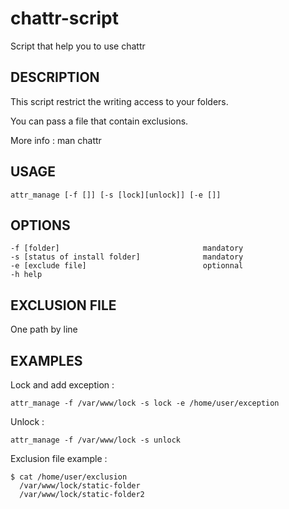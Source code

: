 # chattr-script
Script that help you to use chattr 

## DESCRIPTION
This script restrict the writing access to your folders.

You can pass a file that contain exclusions.

More info : man chattr

## USAGE

```
attr_manage [-f []] [-s [lock][unlock]] [-e []]
```
## OPTIONS
```
-f [folder]                                mandatory
-s [status of install folder]              mandatory
-e [exclude file]                          optionnal
-h help
```
## EXCLUSION FILE
One path by line

## EXAMPLES
Lock and add exception :
```
attr_manage -f /var/www/lock -s lock -e /home/user/exception
```
Unlock :
```
attr_manage -f /var/www/lock -s unlock
```
Exclusion file example :
```
$ cat /home/user/exclusion
  /var/www/lock/static-folder
  /var/www/lock/static-folder2
```
